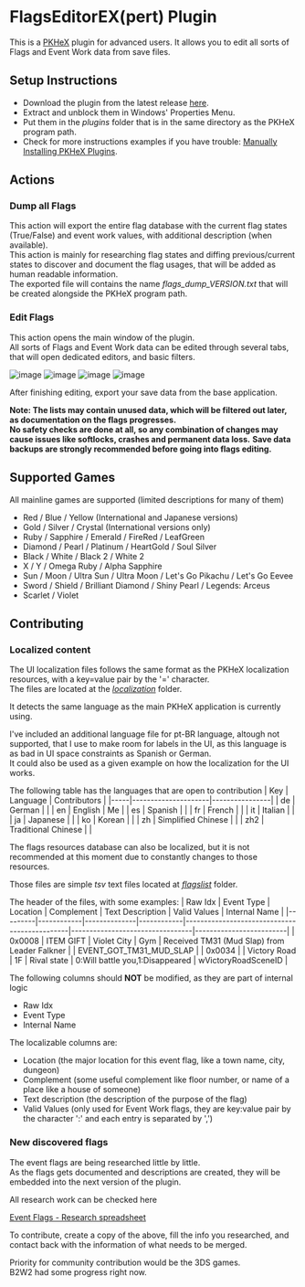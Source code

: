 # FlagsEditorEX(pert) Plugin
This is a [PKHeX](https://github.com/kwsch/PKHeX) plugin for advanced users.
It allows you to edit all sorts of Flags and Event Work data from save files.

## Setup Instructions
- Download the plugin from the latest release [here](https://github.com/fattard/FlagsEditorEXPlugin/releases/latest).
- Extract and unblock them in Windows' Properties Menu.
- Put them in the *plugins* folder that is in the same directory as the PKHeX program path.
- Check for more instructions examples if you have trouble: [Manually Installing PKHeX Plugins](https://github.com/architdate/PKHeX-Plugins/wiki/Installing-PKHeX-Plugins#manual-installation-or-installing-older-releases).

## Actions

### Dump all Flags

This action will export the entire flag database with the current flag states (True/False) and event work values, with additional description (when available).  
This action is mainly for researching flag states and diffing previous/current states to discover and document the flag usages, that will be added as human readable information.  
The exported file will contains the name *flags_dump_VERSION.txt* that will be created alongside the PKHeX program path.

### Edit Flags

This action opens the main window of the plugin.  
All sorts of Flags and Event Work data can be edited through several tabs, that will open dedicated editors, and basic filters.  

![image](https://github.com/fattard/FlagsEditorEXPlugin/assets/1159052/bdc96090-d506-49b6-9c21-3283a999a0bf)
![image](https://github.com/fattard/FlagsEditorEXPlugin/assets/1159052/5d7ccace-e6de-4a54-9a08-f39d2458c1ee)
![image](https://github.com/fattard/FlagsEditorEXPlugin/assets/1159052/5aff3825-be2f-4f3d-aee2-489a599eb354)
![image](https://github.com/fattard/FlagsEditorEXPlugin/assets/1159052/640c5696-6939-4ba6-8d7a-23d40264bc68)

After finishing editing, export your save data from the base application.

**Note: The lists may contain unused data, which will be filtered out later, as documentation on the flags progresses.**  
**No safety checks are done at all, so any combination of changes may cause issues like softlocks, crashes and permanent data loss.**
**Save data backups are strongly recommended before going into flags editing.**

## Supported Games
All mainline games are supported (limited descriptions for many of them)

- Red / Blue / Yellow (International and Japanese versions)
- Gold / Silver / Crystal (International versions only)
- Ruby / Sapphire / Emerald / FireRed / LeafGreen
- Diamond / Pearl / Platinum / HeartGold / Soul Silver
- Black / White / Black 2 / White 2
- X / Y / Omega Ruby / Alpha Sapphire
- Sun / Moon / Ultra Sun / Ultra Moon / Let's Go Pikachu / Let's Go Eevee
- Sword / Shield / Brilliant Diamond / Shiny Pearl / Legends: Arceus
- Scarlet / Violet

## Contributing

### Localized content

The UI localization files follows the same format as the PKHeX localization resources, with a key=value pair by the '=' character.  
The files are located at the [_localization_](/localization) folder.

It detects the same language as the main PKHeX application is currently using.

I've included an additional language file for pt-BR language, altough not supported, that I use to make room for labels in the UI, as this language is as bad in UI space constraints as Spanish or German.  
It could also be used as a given example on how the localization for the UI works.

The following table has the languages that are open to contribution
| Key | Language            | Contributors   |
|-----|---------------------|----------------|
| de  | German              |                |
| en  | English             | Me             |
| es  | Spanish             |                |
| fr  | French              |                |
| it  | Italian             |                |
| ja  | Japanese            |                |
| ko  | Korean              |                |
| zh  | Simplified Chinese  |                |
| zh2 | Traditional Chinese |                |

The flags resources database can also be localized, but it is not recommended at this moment due to constantly changes to those resources.

Those files are simple _tsv_ text files located at  [_flagslist_](/flagslist) folder.

The header of the files, with some examples:
| Raw Idx | Event Type | Location     | Complement | Text Description                             | Valid Values                    | Internal Name           |
|---------|------------|--------------|------------|----------------------------------------------|---------------------------------|-------------------------|
| 0x0008  | ITEM GIFT  | Violet City  | Gym        | Received TM31 (Mud Slap) from Leader Falkner |                                 | EVENT_GOT_TM31_MUD_SLAP |
| 0x0034  |            | Victory Road | 1F         | Rival state                                  | 0:Will battle you,1:Disappeared | wVictoryRoadSceneID     |

The following columns should **NOT** be modified, as they are part of internal logic
- Raw Idx
- Event Type
- Internal Name

The localizable columns are:
- Location (the major location for this event flag, like a town name, city, dungeon)
- Complement (some useful complement like floor number, or name of a place like a house of someone)
- Text description (the description of the purpose of the flag)
- Valid Values (only used for Event Work flags, they are key:value pair by the character ':' and each entry is separated by ',')

### New discovered flags

The event flags are being researched little by little.  
As the flags gets documented and descriptions are created, they will be embedded into the next version of the plugin.

All research work can be checked here

[Event Flags - Research spreadsheet](https://docs.google.com/spreadsheets/d/1PkY3AVafdOEqKiD_TzD4hTDRvf39ad-eI7e4JylyVII/edit?usp=sharing)

To contribute, create a copy of the above, fill the info you researched, and contact back with the information of what needs to be merged.

Priority for community contribution would be the 3DS games.  
B2W2 had some progress right now.
